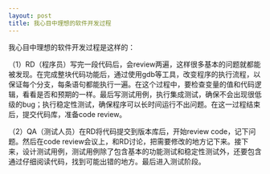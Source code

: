 ```yaml
---
layout: post
title: 我心目中理想的软件开发过程
---
```

我心目中理想的软件开发过程是这样的：  

（1）RD（程序员）写完一段代码后，会review两遍，这样很多基本的问题就都能被发现。在完成整块代码功能后，通过使用gdb等工具，改变程序的执行流程，以保证每个分支，每条语句都能执行一遍。在这个过程中，要检查变量的值和代码逻辑，看看是否和预期的一样。最后写测试用例，执行集成测试，确保不会出现很低级的bug；执行稳定性测试，确保程序可以长时间运行不出问题。在这一过程结束后，提交代码库，准备code review。  

（2）QA（测试人员）在RD将代码提交到版本库后，开始review code，记下问题。然后在code review会议上，和RD讨论，把需要修改的地方记下来。接下来，设计测试用例，测试用例除了包含基本的功能测试和稳定性测试外，还要包含通过仔细阅读代码，找到可能出错的地方。最后进入测试阶段。